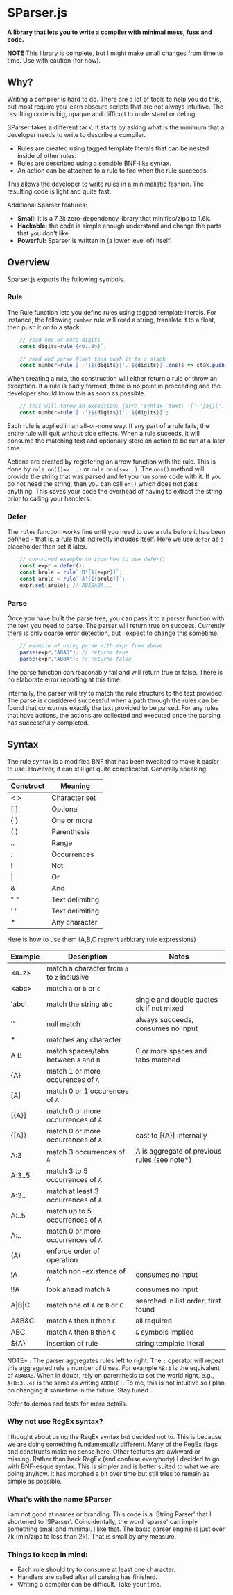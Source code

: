 # **SParser.js**
**A library that lets you to write a compiler with minimal mess, fuss and code.**

**NOTE** This library is complete, but I might make small changes from time to time. Use with caution (for now).

## Why?
Writing a compiler is hard to do. There are a lot of tools to help you do this, but most require you learn obscure scripts that are not always intuitive. The resulting code is big, opaque and difficult to understand or debug.

SParser takes a different tack. It starts by asking what is the minimum that a developer needs to write to describe a compiler.

- Rules are created using tagged template literals that can be nested inside of other rules.
- Rules are described using a sensible BNF-like syntax.
- An action can be attached to a rule to fire when the rule succeeds.

This allows the developer to write rules in a minimalistic fashion. The resulting code is light and quite fast.

Additional Sparser features:

- **Small:** it is a 7.2k zero-dependency library that minifies/zips to 1.6k.
- **Hackable:** the code is simple enough understand and change the parts that you don't like.
- **Powerful:** Sparser is written in (a lower level of) itself!

## Overview
Sparser.js exports the following symbols.

### Rule
The Rule function lets you define rules using tagged template literals. For instance, the following `number` rule will read a string, translate it to a float, then push it on to a stack.

```javascript
	// read one or more digits
	const digits=rule`{<0..9>}`;

	// read and parse float then push it to a stack
	const number=rule`['-']${digits}['.'${digits}]`.ons(s => stak.push(parseFloat(s)) );
```

When creating a rule, the construction will either return a rule or throw an exception. If a rule is badly formed, there is no point in proceeding and the developer should know this as soon as possible.

```javascript
	// this will throw an exception: {err: 'syntax' text: '['-'}${}['.'${}]'}
	const number=rule`['-'}${digits}['.'${digits}]`;
```

Each rule is applied in an all-or-none way. If any part of a rule fails, the entire rule will quit without side effects. When a rule suceeds, it will consume the matching text and optionally store an action to be run at a later time.

Actions are created by registering an arrow function with the rule. This is done by `rule.on(()=>...)` or `rule.ons(s=>..)`. The `ons()` method will provide the string that was parsed and let you run some code with it. If you do not need the string, then you can call `on()` which does not pass anything. This saves your code the overhead of having to extract the string prior to calling your handlers.

### Defer
The `rules` function works fine until you need to use a rule before it has been defined - that is, a rule that indirectly includes itself. Here we use `defer` as a placeholder then set it later.

```javascript
	// contrived example to show how to use defer()
	const expr = defer();
	const brule = rule`'B'[${expr}]`;
	const arule = rule`'A'[${brule}]`;
	expr.set(arule); // ABABABA...
```

### Parse
Once you have built the parse tree, you can pass it to a parser function with the text you need to parse. The parser will return true on success. Currently there is only coarse error detection, but I expect to change this sometime.

```javascript
	// example of using parse with expr from above
	parse(expr,"ABAB"); // returns true
	parse(expr,"ABBA"); // returns false
```

The parse function can reasonably fail and will return true or false. There is no elaborate error reporting at this time.

Internally, the parser will try to match the rule structure to the text provided. The parse is considered successful when a path through the rules can be found that consumes exactly the text provided to be parsed. For any rules that have actions, the actions are collected and executed once the parsing has successfully completed.

## Syntax
The rule syntax is a modified BNF that has been tweaked to make it easier to use. However, it can still get quite complicated. Generally speaking:

| Construct | Meaning |
| --------- | ------- |
| \< \> | Character set |
| [ ] | Optional |
| { } | One or more |
| ( ) | Parenthesis |
| .. | Range |
| : | Occurrences |
| ! | Not |
| \| | Or |
| & | And |
| " " | Text delimiting |
| ' ' | Text delimiting |
| * | Any character |

Here is how to use them (A,B,C reprent arbitrary rule expressions)

| Example | Description | Notes |
| ------- | ----------- | ----- |
| \<a..z\> | match a character from `a` to `z` inclusive | |
| \<abc\> | match `a` or `b` or  `c` | |
| 'abc' | match the string `abc` | single and double quotes ok if not mixed |
| '' | null match | always succeeds, consumes no input |
| * | matches any character | |
| A B | match spaces/tabs between `A` and `B` | 0 or more spaces and tabs matched |
| {A} | match 1 or more occurences of `A` | |
| [A] | match 0 or 1 occurences of `A` | |
| [{A}] | match 0 or more occurrences of `A` | |
| {[A]} | match 0 or more occurrences of `A` | cast to [{A}] internally |
| A:3 | match 3 occurrences of `A` | A is aggregate of previous rules (see note*) |
| A:3..5 | match 3 to 5 occurrences of `A` | |
| A:3.. | match at least 3 occurrences of `A` | |
| A:..5 | match up to 5 occurrences of `A` | |
| A:.. | match 0 or more occurrences of `A` | |
| (A) | enforce order of operation | |
| !A | match non-existence of `A` | consumes no input |
| !!A | look ahead match `A` | consumes no input |
| A\|B\|C | match one of `A` or `B` or `C` | searched in list order, first found |
| A&B&C | match `A` then `B` then `C` | all required|
| ABC | match `A` then `B` then `C` | `&` symbols implied |
| ${A} | insertion of rule | string template literal |

NOTE* : The parser aggregates rules left to right. The `:` operator will repeat this aggregated rule a number of times. For example `AB:3` is the equivalent of `ABABAB`. When in doubt, rely on parenthesis to set the world right, e.g., `A(B:3..4)` is the same as writing `ABBB[B]`.  To me, this is not intuitive so I plan on changing it sometime in the future. Stay tuned...

Refer to demos and tests for more details.

### Why not use RegEx syntax?
I thought about using the RegEx syntax but decided not to. This is because we are doing something fundamentally different. Many of the RegEx flags and constructs make no sense here. Other features are awkward or missing. Rather than hack RegEx (and confuse everybody) I decided to go with BNF-esque syntax. This is simpler and is better suited to what we are doing anyhow. It has morphed a bit over time but still tries to remain as simple as possible.

### What's with the name SParser
I am not good at names or branding. This code is a 'String Parser' that I shortened to 'SParser'. Coincidentally, the word 'sparse' can imply something small and minimal. I like that. The basic parser engine is just over 7k (min/zips to less than 2k). That is small by any measure.

### Things to keep in mind:
- Each rule should try to consume at least one character.
- Handlers are called after all parsing has finished.
- Writing a compiler can be difficult. Take your time.